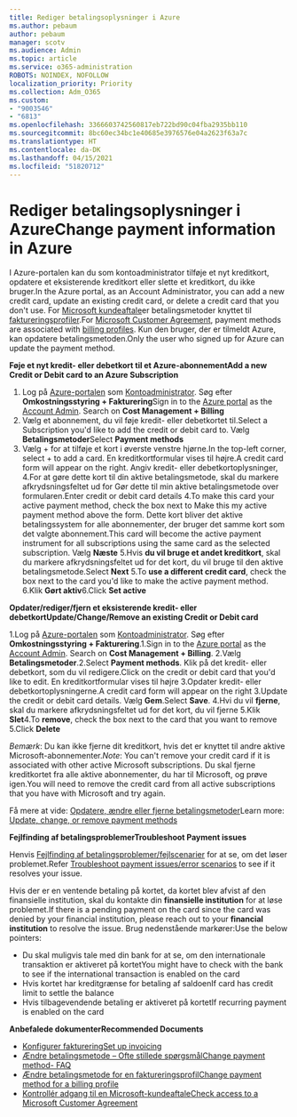 ```yaml
---
title: Rediger betalingsoplysninger i Azure
ms.author: pebaum
author: pebaum
manager: scotv
ms.audience: Admin
ms.topic: article
ms.service: o365-administration
ROBOTS: NOINDEX, NOFOLLOW
localization_priority: Priority
ms.collection: Adm_O365
ms.custom:
- "9003546"
- "6813"
ms.openlocfilehash: 3366603742560817eb722bd90c04fba2935bb110
ms.sourcegitcommit: 8bc60ec34bc1e40685e3976576e04a2623f63a7c
ms.translationtype: HT
ms.contentlocale: da-DK
ms.lasthandoff: 04/15/2021
ms.locfileid: "51820712"
---
```

# <a name="change-payment-information-in-azure"></a><span data-ttu-id="0e17f-102">Rediger betalingsoplysninger i Azure</span><span class="sxs-lookup"><span data-stu-id="0e17f-102">Change payment information in Azure</span></span>

<span data-ttu-id="0e17f-103">I Azure-portalen kan du som kontoadministrator tilføje et nyt kreditkort, opdatere et eksisterende kreditkort eller slette et kreditkort, du ikke bruger.</span><span class="sxs-lookup"><span data-stu-id="0e17f-103">In the Azure portal, as an Account Administrator, you can add a new credit card, update an existing credit card, or delete a credit card that you don't use.</span></span> <span data-ttu-id="0e17f-104">For [Microsoft kundeaftale](https://docs.microsoft.com/azure/billing/billing-how-to-change-credit-card?WT.mc_id=Portal-Microsoft_Azure_Support#check-access-to-a-microsoft-customer-agreement)er betalingsmetoder knyttet til [faktureringsprofiler](https://docs.microsoft.com/azure/billing/billing-how-to-change-credit-card?WT.mc_id=Portal-Microsoft_Azure_Support#change-payment-method-for-a-billing-profile).</span><span class="sxs-lookup"><span data-stu-id="0e17f-104">For [Microsoft Customer Agreement](https://docs.microsoft.com/azure/billing/billing-how-to-change-credit-card?WT.mc_id=Portal-Microsoft_Azure_Support#check-access-to-a-microsoft-customer-agreement), payment methods are associated with [billing profiles](https://docs.microsoft.com/azure/billing/billing-how-to-change-credit-card?WT.mc_id=Portal-Microsoft_Azure_Support#change-payment-method-for-a-billing-profile).</span></span> <span data-ttu-id="0e17f-105">Kun den bruger, der er tilmeldt Azure, kan opdatere betalingsmetoden.</span><span class="sxs-lookup"><span data-stu-id="0e17f-105">Only the user who signed up for Azure can update the payment method.</span></span>

<span data-ttu-id="0e17f-106">**Føje et nyt kredit- eller debetkort til et Azure-abonnement**</span><span class="sxs-lookup"><span data-stu-id="0e17f-106">**Add a new Credit or Debit card to an Azure Subscription**</span></span>

1. <span data-ttu-id="0e17f-107">Log på [Azure-portalen](https://portal.azure.com/) som [Kontoadministrator](https://docs.microsoft.com/azure/billing/billing-subscription-transfer?WT.mc_id=Portal-Microsoft_Azure_Support#whoisaa). Søg efter **Omkostningsstyring + Fakturering**</span><span class="sxs-lookup"><span data-stu-id="0e17f-107">Sign in to the [Azure portal](https://portal.azure.com/) as the [Account Admin](https://docs.microsoft.com/azure/billing/billing-subscription-transfer?WT.mc_id=Portal-Microsoft_Azure_Support#whoisaa). Search on **Cost Management + Billing**</span></span>
2. <span data-ttu-id="0e17f-108">Vælg et abonnement, du vil føje kredit- eller debetkortet til.</span><span class="sxs-lookup"><span data-stu-id="0e17f-108">Select a Subscription you'd like to add the credit or debit card to.</span></span> <span data-ttu-id="0e17f-109">Vælg **Betalingsmetoder**</span><span class="sxs-lookup"><span data-stu-id="0e17f-109">Select **Payment methods**</span></span>
3. <span data-ttu-id="0e17f-110">Vælg + for at tilføje et kort i øverste venstre hjørne.</span><span class="sxs-lookup"><span data-stu-id="0e17f-110">In the top-left corner, select + to add a card.</span></span> <span data-ttu-id="0e17f-111">En kreditkortformular vises til højre.</span><span class="sxs-lookup"><span data-stu-id="0e17f-111">A credit card form will appear on the right.</span></span> <span data-ttu-id="0e17f-112">Angiv kredit- eller debetkortoplysninger, 4.For at gøre dette kort til din aktive betalingsmetode, skal du markere afkrydsningsfeltet ud for Gør dette til min aktive betalingsmetode over formularen.</span><span class="sxs-lookup"><span data-stu-id="0e17f-112">Enter credit or debit card details 4.To make this card your active payment method, check the box next to Make this my active payment method above the form.</span></span> <span data-ttu-id="0e17f-113">Dette kort bliver det aktive betalingssystem for alle abonnementer, der bruger det samme kort som det valgte abonnement.</span><span class="sxs-lookup"><span data-stu-id="0e17f-113">This card will become the active payment instrument for all subscriptions using the same card as the selected subscription.</span></span> <span data-ttu-id="0e17f-114">Vælg **Næste** 5.Hvis **du vil bruge et andet kreditkort**, skal du markere afkrydsningsfeltet ud for det kort, du vil bruge til den aktive betalingsmetode.</span><span class="sxs-lookup"><span data-stu-id="0e17f-114">Select **Next** 5.To **use a different credit card**, check the box next to the card you'd like to make the active payment method.</span></span>
<span data-ttu-id="0e17f-115">6.Klik **Gørt aktiv**</span><span class="sxs-lookup"><span data-stu-id="0e17f-115">6.Click **Set active**</span></span>

<span data-ttu-id="0e17f-116">**Opdater/rediger/fjern et eksisterende kredit- eller debetkort**</span><span class="sxs-lookup"><span data-stu-id="0e17f-116">**Update/Change/Remove an existing Credit or Debit card**</span></span>

<span data-ttu-id="0e17f-117">1.Log på [Azure-portalen](https://portal.azure.com/) som [Kontoadministrator](https://docs.microsoft.com/azure/billing/billing-subscription-transfer?WT.mc_id=Portal-Microsoft_Azure_Support#whoisaa). Søg efter **Omkostningsstyring + Fakturering**.</span><span class="sxs-lookup"><span data-stu-id="0e17f-117">1.Sign in to the [Azure portal](https://portal.azure.com/) as the [Account Admin](https://docs.microsoft.com/azure/billing/billing-subscription-transfer?WT.mc_id=Portal-Microsoft_Azure_Support#whoisaa). Search on **Cost Management + Billing**.</span></span>
<span data-ttu-id="0e17f-118">2.Vælg **Betalingsmetoder**.</span><span class="sxs-lookup"><span data-stu-id="0e17f-118">2.Select **Payment methods**.</span></span> <span data-ttu-id="0e17f-119">Klik på det kredit- eller debetkort, som du vil redigere.</span><span class="sxs-lookup"><span data-stu-id="0e17f-119">Click on the credit or debit card that you'd like to edit.</span></span> <span data-ttu-id="0e17f-120">En kreditkortformular vises til højre 3.Opdater kredit- eller debetkortoplysningerne.</span><span class="sxs-lookup"><span data-stu-id="0e17f-120">A credit card form will appear on the right 3.Update the credit or debit card details.</span></span> <span data-ttu-id="0e17f-121">Vælg **Gem**.</span><span class="sxs-lookup"><span data-stu-id="0e17f-121">Select **Save**.</span></span>
<span data-ttu-id="0e17f-122">4.Hvi du vil **fjerne**, skal du markere afkrydsningsfeltet ud for det kort, du vil fjerne 5.Klik **Slet**</span><span class="sxs-lookup"><span data-stu-id="0e17f-122">4.To **remove**, check the box next to the card that you want to remove 5.Click **Delete**</span></span>

<span data-ttu-id="0e17f-123">_Bemærk_: Du kan ikke fjerne dit kreditkort, hvis det er knyttet til andre aktive Microsoft-abonnementer.</span><span class="sxs-lookup"><span data-stu-id="0e17f-123">_Note_: You can't remove your credit card if it is associated with other active Microsoft subscriptions.</span></span> <span data-ttu-id="0e17f-124">Du skal fjerne kreditkortet fra alle aktive abonnementer, du har til Microsoft, og prøve igen.</span><span class="sxs-lookup"><span data-stu-id="0e17f-124">You will need to remove the credit card from all active subscriptions that you have with Microsoft and try again.</span></span>

<span data-ttu-id="0e17f-125">Få mere at vide: [Opdatere, ændre eller fjerne betalingsmetoder](https://docs.microsoft.com/azure/billing/billing-how-to-change-credit-card?WT.mc_id=Portal-Microsoft_Azure_Support)</span><span class="sxs-lookup"><span data-stu-id="0e17f-125">Learn more: [Update, change, or remove payment methods](https://docs.microsoft.com/azure/billing/billing-how-to-change-credit-card?WT.mc_id=Portal-Microsoft_Azure_Support)</span></span>

<span data-ttu-id="0e17f-126">**Fejlfinding af betalingsproblemer**</span><span class="sxs-lookup"><span data-stu-id="0e17f-126">**Troubleshoot Payment issues**</span></span>

<span data-ttu-id="0e17f-127">Henvis [Fejlfinding af betalingsproblemer/fejlscenarier](https://support.microsoft.com/help/4505172/troubleshooting-payment-issues) for at se, om det løser problemet.</span><span class="sxs-lookup"><span data-stu-id="0e17f-127">Refer [Troubleshoot payment issues/error scenarios](https://support.microsoft.com/help/4505172/troubleshooting-payment-issues) to see if it resolves your issue.</span></span>

<span data-ttu-id="0e17f-128">Hvis der er en ventende betaling på kortet, da kortet blev afvist af den finansielle institution, skal du kontakte din **finansielle institution** for at løse problemet.</span><span class="sxs-lookup"><span data-stu-id="0e17f-128">If there is a pending payment on the card since the card was denied by your financial institution, please reach out to your **financial institution** to resolve the issue.</span></span> <span data-ttu-id="0e17f-129">Brug nedenstående markører:</span><span class="sxs-lookup"><span data-stu-id="0e17f-129">Use the below pointers:</span></span>

- <span data-ttu-id="0e17f-130">Du skal muligvis tale med din bank for at se, om den internationale transaktion er aktiveret på kortet</span><span class="sxs-lookup"><span data-stu-id="0e17f-130">You might have to check with the bank to see if the international transaction is enabled on the card</span></span>
- <span data-ttu-id="0e17f-131">Hvis kortet har kreditgrænse for betaling af saldoen</span><span class="sxs-lookup"><span data-stu-id="0e17f-131">If card has credit limit to settle the balance</span></span>
- <span data-ttu-id="0e17f-132">Hvis tilbagevendende betaling er aktiveret på kortet</span><span class="sxs-lookup"><span data-stu-id="0e17f-132">If recurring payment is enabled on the card</span></span>

<span data-ttu-id="0e17f-133">**Anbefalede dokumenter**</span><span class="sxs-lookup"><span data-stu-id="0e17f-133">**Recommended Documents**</span></span>

- [<span data-ttu-id="0e17f-134">Konfigurer fakturering</span><span class="sxs-lookup"><span data-stu-id="0e17f-134">Set up invoicing</span></span>](https://azure.microsoft.com/pricing/invoicing/)
- [<span data-ttu-id="0e17f-135">Ændre betalingsmetode – Ofte stillede spørgsmål</span><span class="sxs-lookup"><span data-stu-id="0e17f-135">Change payment method- FAQ</span></span>](https://docs.microsoft.com/azure/billing/billing-how-to-change-credit-card?WT.mc_id=Portal-Microsoft_Azure_Support#frequently-asked-questions)
- [<span data-ttu-id="0e17f-136">Ændre betalingsmetode for en faktureringsprofil</span><span class="sxs-lookup"><span data-stu-id="0e17f-136">Change payment method for a billing profile</span></span>](https://docs.microsoft.com/azure/billing/billing-how-to-change-credit-card?WT.mc_id=Portal-Microsoft_Azure_Support#change-payment-method-for-a-billing-profile)
- [<span data-ttu-id="0e17f-137">Kontrollér adgang til en Microsoft-kundeaftale</span><span class="sxs-lookup"><span data-stu-id="0e17f-137">Check access to a Microsoft Customer Agreement</span></span>](https://docs.microsoft.com/azure/billing/billing-how-to-change-credit-card?WT.mc_id=Portal-Microsoft_Azure_Support#check-access-to-a-microsoft-customer-agreement)